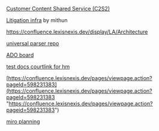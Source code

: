 [Customer Content Shared Service (C2S2)](https://confluence.lexisnexis.dev/pages/viewpage.action?pageId=570111578)

[Litigation infra](https://confluence.lexisnexis.dev/display/LA/Litigation+infra) by mithun

https://confluence.lexisnexis.dev/display/LA/Architecture

[universal parser repo](https://tfs-glo-lexisadvance.visualstudio.com/iLabs/_git/4086-transactional-upload-analyze?path=%2Fparser_service)

[ADO board](https://tfs-glo-lexisadvance.visualstudio.com/LexisNexis/_backlogs/backlog/DMS/Initiatives)

[test docs courtlink for hm](https://reedelsevier.sharepoint.com/sites/OG-LexisAI852/Shared%20Documents/Forms/AllItems.aspx?id=%2Fsites%2FOG%2DLexisAI852%2FShared%20Documents%2FUniversal%20Parser%2FCorpus%2F107k%5Fcourtlink%5Flit%5Fpdfs%2F10k%5Fcourtlink%5Flit%5Fpdfs%5Fhenchman&viewid=f2943d81%2D012d%2D4672%2D8f07%2De712d5b16e24&csf=1&web=1&e=3q8MPj&CID=923c9c4e%2Dbc23%2D4c74%2Db19b%2D7f01f5f29b03&FolderCTID=0x01200013452AD04249EF4390268423F0C2E701&ovuser=9274ee3f%2D9425%2D4109%2Da27f%2D9fb15c10675d%2Cbogaerts%40legal%2Eregn%2Enet&OR=Teams%2DHL&CT=1740653602393&clickparams=eyJBcHBOYW1lIjoiVGVhbXMtRGVza3RvcCIsIkFwcFZlcnNpb24iOiI1MC8yNDEyMDEwMDIxMiIsIkhhc0ZlZGVyYXRlZFVzZXIiOmZhbHNlfQ%3D%3D)

[https://confluence.lexisnexis.dev/pages/viewpage.action?pageId=598231383](https://confluence.lexisnexis.dev/pages/viewpage.action?pageId=598231383 "https://confluence.lexisnexis.dev/pages/viewpage.action?pageid=598231383")

[miro planning](https://miro.com/app/board/uXjVLnHmbaA=/?moveToWidget=3458764625573848537&cot=14)
